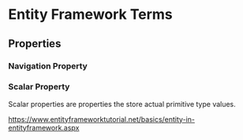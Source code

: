 # Entity Framework Terms

## Properties

### Navigation Property

### Scalar Property
Scalar properties are properties the store actual primitive type values.

https://www.entityframeworktutorial.net/basics/entity-in-entityframework.aspx
